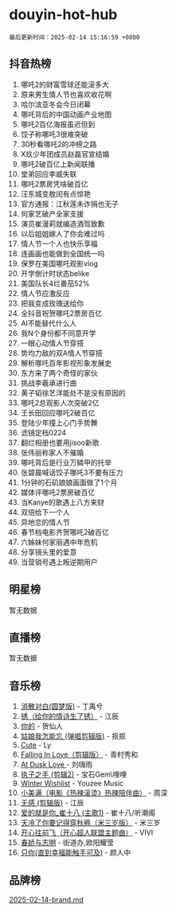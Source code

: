 # douyin-hot-hub

`最后更新时间：2025-02-14 15:16:59 +0800`

## 抖音热榜

1. 哪吒2的财富雪球还能滚多大
1. 原来男生情人节也喜欢收花啊
1. 哈尔滨亚冬会今日闭幕
1. 哪吒背后的中国动画产业地图
1. 哪吒2百亿海报虽迟但到
1. 饺子称哪吒3很难突破
1. 30秒看哪吒2的冲榜之路
1. X玖少年团成员赵磊官宣结婚
1. 哪吒2破百亿上新闻联播
1. 堂弟回应李威失联
1. 哪吒2票房凭啥破百亿
1. 汪东城变敖闰有点惊艳
1. 官方通报：江秋莲未诈捐也无子
1. 何家艺破产全家支援
1. 演员崔漫莉就编造酒驾致歉
1. 以后姐姐嫁人了你会难过吗
1. 情人节一个人也快乐享福
1. 连画画也能做到全国统一吗
1. 保罗在美国哪吒观影vlog
1. 开学倒计时状态belike
1. 美国队长4烂番茄52%
1. 情人节应激反应
1. 把我变成玫瑰送给你
1. 全抖音祝贺哪吒2票房百亿
1. AI不能替代什么人
1. 我N个身份都不同意开学
1. 一眼心动情人节穿搭
1. 势均力敌的双A情人节穿搭
1. 解析哪吒百年影视形象发展史
1. 东方来了两个奇怪的家伙
1. 挑战李羲承进行曲
1. 黄子韬徐艺洋能处不是没有原因的
1. 哪吒2总观影人次突破2亿
1. 王长田回应哪吒2破百亿
1. 登陆少年撞上心门手势舞
1. 滤镜定档0224
1. 翻烂相册也要用jisoo新歌
1. 张伟丽称家人不催婚
1. 哪吒背后是行业万鳞甲的托举
1. 张碧晨喊话饺子哪吒3不要有压力
1. 1分钟的石矶娘娘画面做了1个月
1. 媒体评哪吒2票房破百亿
1. 当Kanye的歌遇上八方来财
1. 双倍给下一个人
1. 异地恋的情人节
1. 春节档电影齐贺哪吒2破百亿
1. 六姊妹何家丽遇中年危机
1. 分享镜头里的爱意
1. 当营销号遇上叛逆期用户

## 明星榜

暂无数据

## 直播榜

暂无数据

## 音乐榜

1. [消散对白(圆梦版)](https://sf3-cdn-tos.douyinstatic.com/obj/tos-cn-ve-2774/og4jB5I5IizzoZVAAAzWgBMAsMDWoArfwBOiFs) - 丁禹兮
1. [锈（给你的情诗生了锈）](https://sf5-hl-cdn-tos.douyinstatic.com/obj/tos-cn-ve-2774/o8a1PBtVqIYbPEGK6e5A4egedVMdm3fCIz6bbE) - 江辰
1. [你的](https://sf5-hl-cdn-tos.douyinstatic.com/obj/tos-cn-ve-2774/oYuIeKf42jB7sEV6B2upMdpYAgfrQWj0FeRegh) - 贺仙人
1. [姑娘我怎能忘 (弹唱剪辑版)](https://sf6-cdn-tos.douyinstatic.com/obj/tos-cn-ve-2774/okamwrBGEMz6illuEofAsMV4yzF5tVWbBiA5AI) - 抠抠
1. [Cute](https://sf6-cdn-tos.douyinstatic.com/obj/tos-cn-ve-2774/o4IbIzHWKAAB4wsS5qMBRiiAlEBGTpQRNfFvuo) - Ly
1. [Falling In Love（剪辑版）](https://sf5-hl-cdn-tos.douyinstatic.com/obj/tos-cn-ve-2774/o8ajpA8zzgBPahbBIO8AcKGBLJezFCRd1wfP9f) - 青村秀和
1. [ At Dusk  Love ](https://sf5-hl-cdn-tos.douyinstatic.com/obj/tos-cn-ve-2774/o8CrpCf5CaYgI4ZrtQgMQAFEfuGqNnRSDQAPBc) - 刘嗨雨
1. [执子之手 (剪辑2)](https://sf5-hl-cdn-tos.douyinstatic.com/obj/tos-cn-ve-2774/oUoZLQjCc31XzqsBnBQUNgeKtYPBcgbFDwtfcu) - 宝石Gem\哩哩
1. [Winter Wishlist](https://sf5-hl-cdn-tos.douyinstatic.com/obj/tos-cn-ve-2774/oIIgUOeamCFCVAzxN6MFRLIBlLGpUqQxeeHrLE) - Youzee Music
1. [小美满（电影《热辣滚烫》热辣陪伴曲）](https://sf5-hl-cdn-tos.douyinstatic.com/obj/tos-cn-ve-2774/o0GAn2lSgfZIDUgtevCGDQYnFg4CwnrBaxbTZL) - 周深
1. [无感 (剪辑版)](https://sf5-hl-cdn-tos.douyinstatic.com/obj/tos-cn-ve-2774/o0eIsUzJBDlQaQFC5OFlgbMEZC1TFYBftOBn6p) - 江辰
1. [爱的就是你_崔十八 (主歌1)](https://sf6-cdn-tos.douyinstatic.com/obj/tos-cn-ve-2774/oI5BO5DhFZ6UTcNCnZaOCBLtZ7WIMQGfgnXf5E) - 崔十八/听潮阁
1. [天冷了你要记得穿秋裤（米三岁版）](https://sf5-hl-cdn-tos.douyinstatic.com/obj/tos-cn-ve-2774/oQlIwVIDWiZ6BQilAorS7MA0AgCkQDvcZAdm1) - 米三岁
1. [开心往前飞（开心超人联盟主题曲）](https://sf5-hl-cdn-tos.douyinstatic.com/obj/tos-cn-ve-2774/9d8fb7c82cf1421fb93a9fe925275e0a) - VIVI
1. [春娇与志明](https://sf5-hl-cdn-tos.douyinstatic.com/obj/tos-cn-ve-2774/e530d8fceb7044b39707d7f9ff54add1) - 街道办,欧阳耀莹
1. [只你(直到幸福能触手可及)](https://sf5-hl-cdn-tos.douyinstatic.com/obj/tos-cn-ve-2774/o0lBkRDzFTeaVSUz3ZZSCBVtZ5DIMQGfgmEAuE) - 颜人中

## 品牌榜

[2025-02-14-brand.md](2025-02-14-brand.md)
